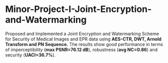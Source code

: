 # Minor-Project-I-Joint-Encryption-and-Watermarking
Proposed and Implemented a Joint Encryption and Watermarking Scheme for Security of Medical Images and EPR data using **AES-CTR, DWT, Arnold Transform and PN Sequence.** The results show good performance in terms of imperceptibility (**max PSNR=76.12 dB**), robustness (**avg NC=0.86**) and security (**UACI=36.7%**).
 
